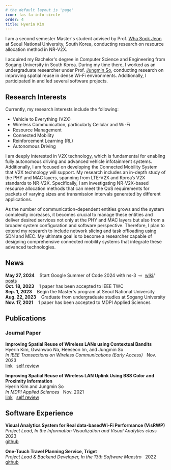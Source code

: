 ```yaml
---
# the default layout is 'page'
icon: fas fa-info-circle
order: 4
title: Hyerin Kim
---
```


<!-- > Add Markdown syntax content to file `_tabs/about.md`{: .filepath } and it will show up on this page.
{: .prompt-tip } -->

<!-- **Currently Working on** | Mobile Computing & Communication Lab. in Seoul National University -->


I am a second semester Master's student advised by Prof. [Wha Sook Jeon] at Seoul National University, South Korea, conducting research on resource allocation method in NR-V2X.  

I acquired my Bachelor's degree in Computer Science and Engineering from Sogang University in South Korea. During my time there, I worked as an undergraduate researcher under Prof. [Jungmin So], conducting research on improving spatial reuse in dense Wi-Fi environments. Additionally, I participated in and led several software projects.

## Research Interests

Currently, my research interests include the following:
* Vehicle to Everything (V2X)
* Wireless Communication, particularly Cellular and Wi-Fi
* Resource Management
* Connected Mobility
* Reinforcement Learning (RL)
* Autonomous Driving

I am deeply interested in V2X technology, which is fundamental for enabling fully autonomous driving and advanced vehicle infotainment systems. Additionally, I am focused on developing the Connected Mobility System that V2X technology will support. My research includes an in-depth study of the PHY and MAC layers, spanning from LTE-V2X and Korea’s V2X standards to NR-V2X. Specifically, I am investigating NR-V2X-based resource allocation methods that can meet the QoS requirements for packets of varying sizes and transmission intervals generated by different applications.

As the number of communication-dependent entities grows and the system complexity increases, it becomes crucial to manage these entities and deliver desired services not only at the PHY and MAC layers but also from a broader system configuration and software perspective. Therefore, I plan to extend my research to include network slicing and task offloading using SDN and MEC. My ultimate goal is to become a researcher capable of designing comprehensive connected mobility systems that integrate these advanced technologies.

<!-- 완전 자율주행 및 차량 인포테인먼트에 필수적인 V2X에 가장 큰 관심을 갖고 있고, V2X가 만들어갈 Connected Mobility System 구성에도 관심이 많다. 현재 한국의 V2X 표준인 LTE-V2X부터 시작해 NR-V2X까지 PHY, MAC layer의 동작에 대한 전반적인 공부를 마친 상태이고 application이 발생시키는 다양한 크기, 다양한 주기를 가진 패킷들이 QoS를 만족하는 NR-V2X 기반의 resource allocation 방법을 연구하고자 한다. 

통신을 필요로 하는 주체들이 많아지고 복잡해지면서 단순히 PHY, MAC layer에만 중점을 둔 것이 아니라 시스템 구성과 소프트웨어 측면에서 이들을 관리하고 원하는 서비스를 제공하는 것이 매우 중요해졌다고 생각한다. 따라서 SDN이나 MEC를 이용한 network slicing과 task offloading으로 내 scope를 넓히고 connected mobility system 전체를 구성할 수 있는 연구자가 목표이다. -->

## News

**May 27, 2024** &nbsp;&nbsp; Start Google Summer of Code 2024 with ns-3 &nbsp;⇨&nbsp; [wiki](https://www.nsnam.org/wiki/GSOC2024RLUsability5G)/ [posts](https://mye280c37.github.io/categories/gsoc-2024/)  
**Oct. 18, 2023** &nbsp;&nbsp; 1 paper has been accepted to IEEE TWC  
**Sep. 1, 2023** &nbsp;&nbsp; Begin the Master's program at Seoul National University  
**Aug. 22, 2023** &nbsp;&nbsp; Graduate from undergraduate studies at Sogang University  
**Nov. 17, 2021** &nbsp;&nbsp; 1 paper has been accepted to MDPI Applied Sciences


## Publications

### Journal Paper

**Improving Spatial Reuse of Wireless LANs using Contextual Bandits**   
Hyerin Kim, Gwanwoo Na, Heeseon Im, and Jungmin So  
*In IEEE Transactions on Wireless Communications (Early Access)* &nbsp; Nov. 2023  
[link](https://ieeexplore.ieee.org/document/10309995) &nbsp; 
[self review](https://mye280c37.github.io/posts/paper-review-02/)  

**Improving Spatial Reuse of Wireless LAN Uplink Using BSS Color and Proximity Information**  
Hyerin Kim and Jungmin So  
*In MDPI Applied Sciences* &nbsp; Nov. 2021  
[link](https://www.mdpi.com/2076-3417/11/22/11074) &nbsp; 
[self review](https://mye280c37.github.io/posts/paper-review-01/)  

## Software Experience

**Visual Analytics System for Real data-basedWi-Fi Performance (VisRWP)**  
*Project Lead, In the Information Visualization and Visual Analytics class* &nbsp; 2023  
[github](https://github.com/InfoVis-13/VisRPW)

**One-Touch Travel Planning Service, Triget**  
*Project Lead & Backend Developer, In the 13th Software Maestro* &nbsp; 2022  
[github](https://github.com/mye280c37/triget-springboot)

[Wha Sook Jeon]: https://cse.snu.ac.kr/en/people/faculty/57
[Jungmin So]: https://cs.sogang.ac.kr/cs/cs02_1_12.html